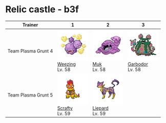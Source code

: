 # Relic castle - b3f

| Trainer             | 1                                                                                               | 2                                                                                               | 3                                                                                                 |
| ------------------- | ----------------------------------------------------------------------------------------------- | ----------------------------------------------------------------------------------------------- | ------------------------------------------------------------------------------------------------- |
| Team Plasma Grunt 4 | ![weezing](../../img/pokemon/110.png) <br/>[Weezing](/blaze-black-wiki/pokemon/110) <br/>Lv. 58 | ![muk](../../img/pokemon/089.png) <br/>[Muk](/blaze-black-wiki/pokemon/089) <br/>Lv. 58         | ![garbodor](../../img/pokemon/569.png) <br/>[Garbodor](/blaze-black-wiki/pokemon/569) <br/>Lv. 58 |
| Team Plasma Grunt 5 | ![scrafty](../../img/pokemon/560.png) <br/>[Scrafty](/blaze-black-wiki/pokemon/560) <br/>Lv. 59 | ![liepard](../../img/pokemon/510.png) <br/>[Liepard](/blaze-black-wiki/pokemon/510) <br/>Lv. 59 |
